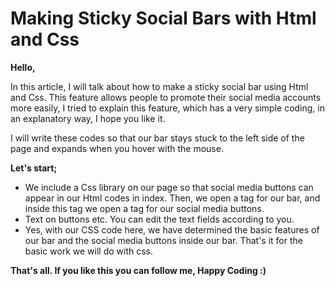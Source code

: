 # Making Sticky Social Bars with Html and Css

**Hello,**

In this article, I will talk about how to make a sticky social bar using Html and Css. This feature allows people to promote their social media accounts more easily, I tried to explain this feature, which has a very simple coding, in an explanatory way, I hope you like it.

I will write these codes so that our bar stays stuck to the left side of the page and expands when you hover with the mouse.

**Let's start;**

- We include a Css library on our page so that social media buttons can appear in our Html codes in index. Then, we open a tag for our bar, and inside this tag we open a tag for our social media buttons.
- Text on buttons etc. You can edit the text fields according to you.
- Yes, with our CSS code here, we have determined the basic features of our bar and the social media buttons inside our bar. That's it for the basic work we will do with css.

**That's all. If you like this you can follow me, Happy Coding :)**
